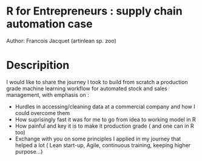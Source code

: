 # R for Entrepreneurs : supply chain automation case

Author: Francois Jacquet (artinlean sp. zoo)

# Descripition

I would like to share the journey I took to build from scratch a production grade machine learning workflow for automated stock and sales management, with emphasis on : 

- Hurdles in accessing/cleaning data at a commercial company and how I could overcome them
- How suprisingly fast it was for me to go from idea to working model in R
- How painful and key it is to make it production grade ( and one can in R too)
- Exchange with you on some principles I applied in my journey that helped a lot ( Lean start-up, Agile, continuous training, keeping higher purpose...)
 

